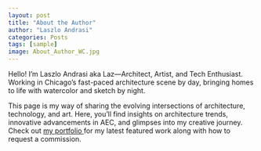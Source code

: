 ```yaml
---
layout: post
title: "About the Author"
author: "Laszlo Andrasi"
categories: Posts
tags: [sample]
image: About_Author_WC.jpg
---
```


Hello! I’m Laszlo Andrasi aka Laz—Architect, Artist, and Tech Enthusiast. Working in Chicago’s fast-paced architecture scene by day, bringing homes to life with watercolor and sketch by night.

This page is my way of sharing the evolving intersections of architecture, technology, and art. Here, you’ll find insights on architecture trends, innovative advancements in AEC, and glimpses into my creative journey. Check out [my portfolio ](https://issuu.com/andrasi_design/docs/architects_palette_portfolio_summer24/) for my latest featured work along with how to request a commission.
